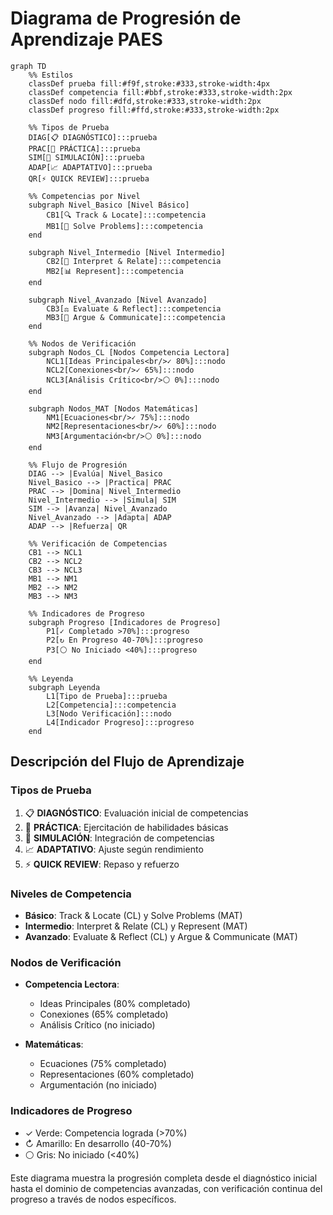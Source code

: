 # Diagrama de Progresión de Aprendizaje PAES

```mermaid
graph TD
    %% Estilos
    classDef prueba fill:#f9f,stroke:#333,stroke-width:4px
    classDef competencia fill:#bbf,stroke:#333,stroke-width:2px
    classDef nodo fill:#dfd,stroke:#333,stroke-width:2px
    classDef progreso fill:#ffd,stroke:#333,stroke-width:2px

    %% Tipos de Prueba
    DIAG[📋 DIAGNÓSTICO]:::prueba
    PRAC[📝 PRÁCTICA]:::prueba
    SIM[🎯 SIMULACIÓN]:::prueba
    ADAP[📈 ADAPTATIVO]:::prueba
    QR[⚡ QUICK REVIEW]:::prueba

    %% Competencias por Nivel
    subgraph Nivel_Basico [Nivel Básico]
        CB1[🔍 Track & Locate]:::competencia
        MB1[🧮 Solve Problems]:::competencia
    end

    subgraph Nivel_Intermedio [Nivel Intermedio]
        CB2[🔄 Interpret & Relate]:::competencia
        MB2[📊 Represent]:::competencia
    end

    subgraph Nivel_Avanzado [Nivel Avanzado]
        CB3[⚖️ Evaluate & Reflect]:::competencia
        MB3[💭 Argue & Communicate]:::competencia
    end

    %% Nodos de Verificación
    subgraph Nodos_CL [Nodos Competencia Lectora]
        NCL1[Ideas Principales<br/>✓ 80%]:::nodo
        NCL2[Conexiones<br/>✓ 65%]:::nodo
        NCL3[Análisis Crítico<br/>⚪ 0%]:::nodo
    end

    subgraph Nodos_MAT [Nodos Matemáticas]
        NM1[Ecuaciones<br/>✓ 75%]:::nodo
        NM2[Representaciones<br/>✓ 60%]:::nodo
        NM3[Argumentación<br/>⚪ 0%]:::nodo
    end

    %% Flujo de Progresión
    DIAG --> |Evalúa| Nivel_Basico
    Nivel_Basico --> |Practica| PRAC
    PRAC --> |Domina| Nivel_Intermedio
    Nivel_Intermedio --> |Simula| SIM
    SIM --> |Avanza| Nivel_Avanzado
    Nivel_Avanzado --> |Adapta| ADAP
    ADAP --> |Refuerza| QR

    %% Verificación de Competencias
    CB1 --> NCL1
    CB2 --> NCL2
    CB3 --> NCL3
    MB1 --> NM1
    MB2 --> NM2
    MB3 --> NM3

    %% Indicadores de Progreso
    subgraph Progreso [Indicadores de Progreso]
        P1[✓ Completado >70%]:::progreso
        P2[↻ En Progreso 40-70%]:::progreso
        P3[⚪ No Iniciado <40%]:::progreso
    end

    %% Leyenda
    subgraph Leyenda
        L1[Tipo de Prueba]:::prueba
        L2[Competencia]:::competencia
        L3[Nodo Verificación]:::nodo
        L4[Indicador Progreso]:::progreso
    end
```

## Descripción del Flujo de Aprendizaje

### Tipos de Prueba
1. 📋 **DIAGNÓSTICO**: Evaluación inicial de competencias
2. 📝 **PRÁCTICA**: Ejercitación de habilidades básicas
3. 🎯 **SIMULACIÓN**: Integración de competencias
4. 📈 **ADAPTATIVO**: Ajuste según rendimiento
5. ⚡ **QUICK REVIEW**: Repaso y refuerzo

### Niveles de Competencia
- **Básico**: Track & Locate (CL) y Solve Problems (MAT)
- **Intermedio**: Interpret & Relate (CL) y Represent (MAT)
- **Avanzado**: Evaluate & Reflect (CL) y Argue & Communicate (MAT)

### Nodos de Verificación
- **Competencia Lectora**:
  * Ideas Principales (80% completado)
  * Conexiones (65% completado)
  * Análisis Crítico (no iniciado)

- **Matemáticas**:
  * Ecuaciones (75% completado)
  * Representaciones (60% completado)
  * Argumentación (no iniciado)

### Indicadores de Progreso
- ✓ Verde: Competencia lograda (>70%)
- ↻ Amarillo: En desarrollo (40-70%)
- ⚪ Gris: No iniciado (<40%)

Este diagrama muestra la progresión completa desde el diagnóstico inicial hasta el dominio de competencias avanzadas, con verificación continua del progreso a través de nodos específicos.